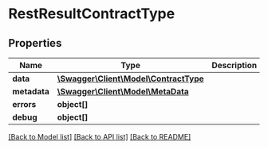# RestResultContractType

## Properties

 Name         | Type                                                      | Description | Notes      
--------------|-----------------------------------------------------------|-------------|------------
 **data**     | [**\Swagger\Client\Model\ContractType**](ContractType.md) |             | [optional] 
 **metadata** | [**\Swagger\Client\Model\MetaData**](MetaData.md)         |             | [optional] 
 **errors**   | **object[]**                                              |             | [optional] 
 **debug**    | **object[]**                                              |             | [optional] 

[[Back to Model list]](../../README.md#documentation-for-models) [[Back to API list]](../../README.md#documentation-for-api-endpoints) [[Back to README]](../../README.md)


